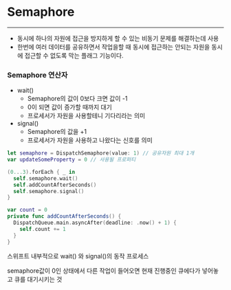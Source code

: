 # Semaphore

---

- 동시에 하나의 자원에 접근을 방지하게 할 수 있는 비동기 문제를 해결하는데 사용
- 한번에 여러 데이터를 공유하면서 작업을할 때 동시에 접근하는 안되는 자원을 동시에 접근할 수 없도록 막는 플래그 기능이다.

### Semaphore 연산자

- wait()
    - Semaphore의 값이 0보다 크면 값이 -1
    - 0이 되면 값이 증가할 때까지 대기
    - 프로세서가 자원을 사용할테니 기다리라는 의미
- signal()
    - Semaphore의 값을 +1
    - 프로세서가 자원을 사용하고 나왔다는 신호를 의미

```swift
let semaphore = DispatchSemaphore(value: 1) // 공유자원 최대 1개
var updateSomeProperty = 0 // 사용될 프로퍼티

(0...3).forEach { _ in
  self.semaphore.wait()
  self.addCountAfterSeconds()
  self.semaphore.signal()
}

var count = 0
private func addCountAfterSeconds() {
  DispatchQueue.main.asyncAfter(deadline: .now() + 1) {
    self.count += 1
  }
}
```

스위프트 내부적으로 wait() 와 signal()의 동작 프로세스

semaphore값이 0인 상태에서 다른 작업이 들어오면 현재 진행중인 큐에다가 넣어놓고 큐를 대기시키는 것
